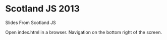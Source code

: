 # Scotland JS 2013

Slides From Scotland JS

Open index.html in a browser. 
Navigation on the bottom right of the screen. 
